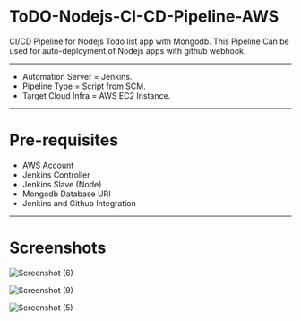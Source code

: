 # ToDO-Nodejs-CI-CD-Pipeline-AWS
CI/CD Pipeline for Nodejs Todo list app with  Mongodb. This Pipeline Can be used for auto-deployment of Nodejs apps with github webhook.

----------
- Automation Server = Jenkins.
- Pipeline Type = Script from SCM.
- Target Cloud Infra = AWS EC2 Instance.
----------
# Pre-requisites
- AWS Account
- Jenkins Controller
- Jenkins Slave (Node)
- Mongodb Database URI
- Jenkins and Github Integration
----------

# Screenshots

![Screenshot (6)](https://user-images.githubusercontent.com/86839948/210341537-22cea2cf-2b41-4767-b2ab-8dbebdf8c79e.jpg)


![Screenshot (9)](https://user-images.githubusercontent.com/86839948/210341544-fb72557d-4601-4086-959c-feb38684a083.jpg)


![Screenshot (5)](https://user-images.githubusercontent.com/86839948/210341314-57df0001-5794-4dce-9537-fbcc7177a949.jpg)
